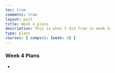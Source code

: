 ```yaml
---
toc: true
comments: true
layout: post
title: Week 4 plans
description: This is what I did from in week 4
type: plans
courses: { compsci: {week: 4} }
---
```


### Week 4 Plans
- 

